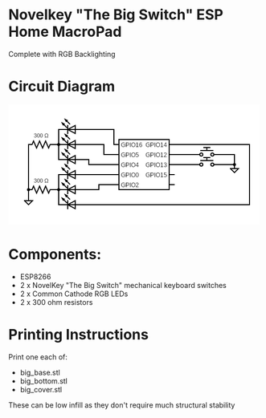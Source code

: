 # Novelkey "The Big Switch" ESP Home MacroPad
Complete with RGB Backlighting
# Circuit Diagram
![First Generation Circuit Diagram](/novelkey-big-switch/assets/novelkey2.png)

# Components:
  * ESP8266
  * 2 x NovelKey "The Big Switch" mechanical keyboard switches
  * 2 x Common Cathode RGB LEDs
  * 2 x 300 ohm resistors

# Printing Instructions
Print one each of:

 *  big_base.stl
 *  big_bottom.stl
 *  big_cover.stl

These can be low infill as they don't require much structural stability
